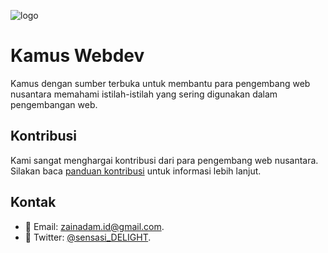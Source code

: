 <!-- markdownlint-disable-next-line MD041 -->
![logo](https://github.com/sensasi-delight/kamus-webdev/assets/19289785/f6a6ac03-89dc-40ce-b759-47210cba372d)

# Kamus Webdev

Kamus dengan sumber terbuka untuk membantu para pengembang web nusantara memahami istilah-istilah yang sering digunakan dalam pengembangan web.

## Kontribusi

Kami sangat menghargai kontribusi dari para pengembang web nusantara. Silakan baca [panduan kontribusi](https://github.com/sensasi-delight/kamus-webdev/tree/main/CONTRIBUTING.md) untuk informasi lebih lanjut.

## Kontak

- 📧 Email: [zainadam.id@gmail.com](mailto:zainadam.id@gmail.com).
- 🐤 Twitter: [@sensasi_DELIGHT](https://twitter.com/sensasi_DELIGHT).
